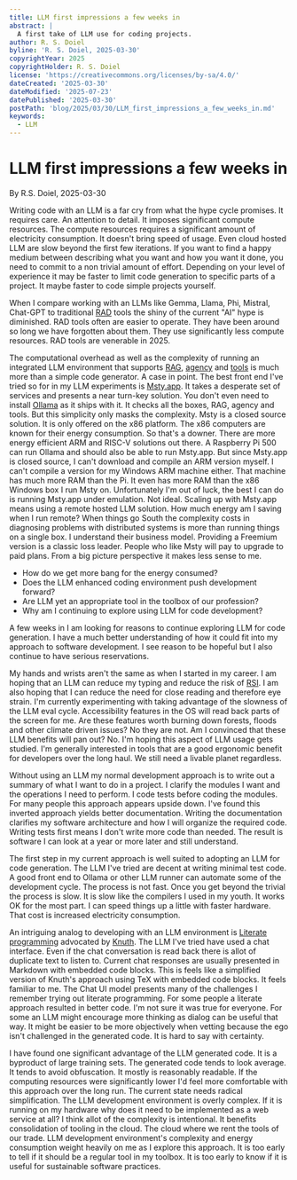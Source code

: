 ```yaml
---
title: LLM first impressions a few weeks in
abstract: |
  A first take of LLM use for coding projects.
author: R. S. Doiel
byline: 'R. S. Doiel, 2025-03-30'
copyrightYear: 2025
copyrightHolder: R. S. Doiel
license: 'https://creativecommons.org/licenses/by-sa/4.0/'
dateCreated: '2025-03-30'
dateModified: '2025-07-23'
datePublished: '2025-03-30'
postPath: 'blog/2025/03/30/LLM_first_impressions_a_few_weeks_in.md'
keywords:
  - LLM
---
```


# LLM first impressions a few weeks in

By R.S. Doiel, 2025-03-30

Writing code with an LLM is a far cry from what the hype cycle promises. It requires care. An attention to detail. It imposes significant compute resources. The compute resources requires a significant amount of electricity consumption. It doesn't bring speed of usage. Even cloud hosted LLM are slow beyond the first few iterations. If you want to find a happy medium between describing what you want and how you want it done, you need to commit to a non trivial amount of effort. Depending on your level of experience it may be faster to limit code generation to specific parts of a project. It maybe faster to code simple projects yourself.

When I compare working with an LLMs like Gemma, Llama, Phi, Mistral, Chat-GPT to traditional [RAD](https://en.wikipedia.org/wiki/Rapid_application_development "Rapid Application Development") tools the shiny of the current "AI" hype is diminished. RAD tools often are easier to operate. They have been around so long we have forgotten about them. They use significantly less compute resources. RAD tools are venerable in 2025.

The computational overhead as well as the complexity of running an integrated LLM environment that supports [RAG](https://en.wikipedia.org/wiki/Retrieval-augmented_generation "Retrieval Augmented Generation"), [agency](https://en.wikipedia.org/wiki/Software_agent "software agent explained") and [tools](https://www.forbes.com/councils/forbestechcouncil/2025/03/27/your-essential-primer-on-large-language-model-agent-tools/ "A Forbes article on tool use with large language models") is much more than a simple code generator. A case in point. The best front end I've tried so for in my LLM experiments is [Msty.app](https://mysty.app). It takes a desperate set of services and presents a near turn-key solution. You don't even need to install [Ollama](https://ollama.com) as it ships with it. It checks all the boxes, RAG, agency and tools. But this simplicity only masks the complexity. Msty is a closed source solution. It is only offered on the x86 platform. The x86 computers are known for their energy consumption. So that's a downer. There are more energy efficient ARM and RISC-V solutions out there.  A Raspberry Pi 500 can run Ollama and should also be able to run Msty.app. But since Msty.app is closed source, I can't download and compile an ARM version myself. I can't compile a version for my Windows ARM machine either. That machine has much more RAM than the Pi. It even has more RAM than the x86 Windows box I run Msty on. Unfortunately I'm out of luck, the best I can do is running Msty.app under emulation. Not ideal. Scaling up with Msty.app means using a remote hosted LLM solution. How much energy am I saving when I run remote? When things go South the complexity costs in diagnosing problems with distributed systems is more than running things on a single box. I understand their business model.  Providing a Freemium version is a classic loss leader. People who like Msty will pay to upgrade to paid plans. From a big picture perspective it makes less sense to me.

- How do we get more bang for the energy consumed?
- Does the LLM enhanced coding environment push development forward?
- Are LLM yet an appropriate tool in the toolbox of our profession?
- Why am I continuing to explore using LLM for code development?

A few weeks in I am looking for reasons to continue exploring LLM for code generation. I have a much better understanding of how it could fit into my approach to software development. I see reason to be hopeful but I also continue to have serious reservations.

My hands and wrists aren't the same as when I started in my career. I am hoping that an LLM can reduce my typing and reduce the risk of [RSI](https://en.wikipedia.org/wiki/Repetitive_strain_injury "repetitive strain injury"). I am also hoping that I can reduce the need for close reading and therefore eye strain. I'm currently experimenting with taking advantage of the slowness of the LLM eval cycle. Accessibility features in the OS will read back parts of the screen for me. Are these features worth burning down forests, floods and other climate driven issues? No they are not. Am I convinced that these LLM benefits will pan out? No. I'm hoping this aspect of LLM usage gets studied. I'm generally interested in tools that are a good ergonomic benefit for developers over the long haul. We still need a livable planet regardless.

Without using an LLM my normal development approach is to write out a summary of what I want to do in a project. I clarify the modules I want and the operations I need to perform. I code tests before coding the modules.  For many people this approach appears upside down. I've found this inverted approach yields better documentation. Writing the documentation clarifies my software architecture and how I will organize the required code. Writing tests first means I don't write more code than needed. The result is software I can look at a year or more later and still understand.

The first step in my current approach is well suited to adopting an LLM for code generation.  The LLM I've tried are decent at writing minimal test code. A good front end to Ollama or other LLM runner can automate some of the development cycle. The process is not fast. Once you get beyond the trivial the process is slow. It is slow like the compilers I used in my youth. It works OK for the most part. I can speed things up a little with faster hardware. That cost is increased electricity consumption. 

An intriguing analog to developing with an LLM environment is [Literate programming](https://en.wikipedia.org/wiki/Literate_programming) advocated by [Knuth](https://en.wikipedia.org/wiki/Donald_Knuth). The LLM I've tried have used a chat interface. Even if the chat conversation is read back there is allot of duplicate text to listen to. Current chat responses are usually presented in Markdown with embedded code blocks. This is feels like a simplified version of Knuth's approach using TeX with embedded code blocks. It feels familiar to me. The Chat UI model presents many of the challenges I remember trying out literate programming. For some people a literate approach resulted in better code. I'm not sure it was true for everyone. For some an LLM might encourage more thinking as dialog can be useful that way. It might be easier to be more objectively when vetting because the ego isn't challenged in the generated code. It is hard to say with certainty.

I have found one significant advantage of the LLM generated code. It is a byproduct of large training sets. The generated code tends to look average. It tends to avoid obfuscation. It mostly is reasonably readable. If the computing resources were significantly lower I'd feel more comfortable with this approach over the long run. The current state needs radical simplification. The LLM development environment is overly complex. If it is running on my hardware why does it need to be implemented as a web service at all? I think allot of the complexity is intentional. It benefits consolidation of tooling in the cloud. The cloud where we rent the tools of our trade. LLM development environment's complexity and energy consumption weight heavily on me as I explore this approach. It is too early to tell if it should be a regular tool in my toolbox. It is too early to know if it is useful for sustainable software practices.
